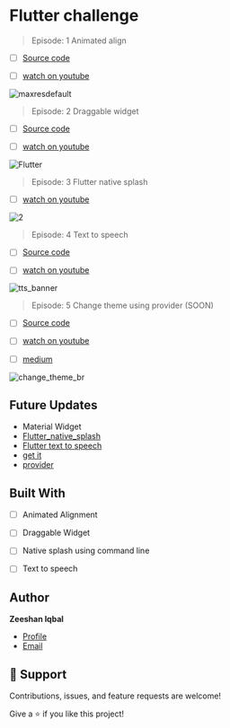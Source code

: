 # Flutter challenge


 <!-- ------------------------------------------------------ -->

> Episode: 1 Animated align

- [ ] [Source code](https://github.com/Zeeshan-progs/Flutter-challenge/tree/main/lib/ui/Alignment_align)

- [ ] [watch on youtube](https://www.youtube.com/watch?v=xtVApAuarD8)

![maxresdefault](https://user-images.githubusercontent.com/67018643/194779819-ef52a3a4-f825-4802-9b73-5f266283f37d.jpg)


 <!-- ------------------------------------------------------ -->
 
> Episode: 2 Draggable widget

- [ ] [Source code](https://github.com/Zeeshan-progs/Flutter-challenge/tree/main/lib/ui/dragabble)

- [ ] [watch on youtube](https://www.youtube.com/watch?v=1L4QlI_nwz0)

![Flutter](https://user-images.githubusercontent.com/67018643/196007613-bd08c0c9-b385-435a-8585-007b5ef1ddad.png)


 <!-- ------------------------------------------------------ -->

> Episode: 3 Flutter native splash

- [ ] [watch on youtube](https://www.youtube.com/watch?v=YGlgCbtXiYQ)

![2](https://user-images.githubusercontent.com/67018643/198876576-7ab02675-3bbb-4ddc-9f3f-244519b90cc0.png)


 <!-- ------------------------------------------------------ -->

> Episode: 4 Text to speech

- [ ] [Source code](https://github.com/Zeeshan-progs/Flutter-challenge/tree/main/lib/ui/text_to_speech)

- [ ] [watch on youtube](https://youtu.be/x0md828OzlA)

![tts_banner](https://user-images.githubusercontent.com/67018643/198876954-21baba64-d3fa-446e-b695-ebee80d692b3.png)



 <!-- ------------------------------------------------------ -->
 
> Episode: 5 Change theme using provider (SOON)


- [ ] [Source code](https://github.com/Zeeshan-progs/Flutter-challenge)

- [ ] [watch on youtube](https://www.youtube.com/channel/UCiBY18oLz7AyzZIzL3QrxwQ/videos)
- [ ] [medium](https://medium.com/@md.zeeshaniqbal7277/change-theme-dynamically-flutter-provider-package-shared-preferences-35847c237025)

![change_theme_br](https://user-images.githubusercontent.com/67018643/199065296-5dba941f-7dbb-46ef-a48b-b4b0ad35b4ba.png)



## Future Updates
- Material Widget
- [Flutter_native_splash ](https://pub.dev/packages/flutter_native_splash)
- [Flutter text to speech ](https://pub.dev/packages/flutter_tts)
- [get it ](https://pub.dev/packages/get_it)
- [provider](https://pub.dev/packages/provider)

## Built With

- [ ] Animated Alignment
- [ ] Draggable Widget
- [ ] Native splash using command line
- [ ] Text to speech



## Author

**Zeeshan Iqbal**

- [Profile](https://github.com/zeeshan-progs)
- [Email](mailto:md.zeeshaniqbal7277@gmail.com?subject=Hi "Hi!")


## 🤝 Support

Contributions, issues, and feature requests are welcome!

Give a ⭐️ if you like this project!
